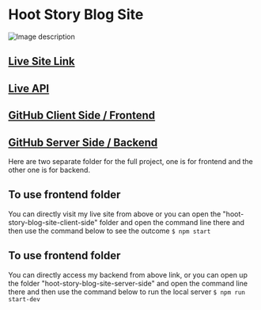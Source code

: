 # Hoot Story Blog Site

![Image description](https://dev-to-uploads.s3.amazonaws.com/uploads/articles/fes78qk8bgcja04zpk8j.png)

## [Live Site Link](https://hoot-story-blog.netlify.app/)
## [Live API](https://hoot-story-blog.herokuapp.com/blogs)
## [GitHub Client Side / Frontend](https://github.com/mahadihassanriyadh/hoot-story-blog-site-client-side)
## [GitHub Server Side / Backend](https://github.com/mahadihassanriyadh/hoot-story-blog-site-server-side)

Here are two separate folder for the full project, one is for frontend and the other one is for backend.

## To use frontend folder
You can directly visit my live site from above or you can open the "hoot-story-blog-site-client-side" folder and open the command line there and then use the command below to see the outcome
`$ npm start`


## To use frontend folder
You can directly access my backend from above link, or you can open up the folder "hoot-story-blog-site-server-side" and open the command line there and then use the command below to run the local server
`$ npm run start-dev`


